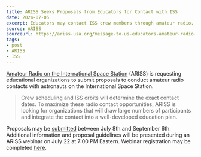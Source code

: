 ```yaml
---
title: ARISS Seeks Proposals from Educators for Contact with ISS
date: 2024-07-05
excerpt: Educators may contact ISS crew members through amateur radio.
source: ARISS
sourceurl: https://ariss-usa.org/message-to-us-educators-amateur-radio-on-the-international-space-station-contact-opportunity-7/
tags:
- post
- ARISS
- ISS
---
```

[Amateur Radio on the International Space Station](https://ariss-usa.org/message-to-us-educators-amateur-radio-on-the-international-space-station-contact-opportunity-7/) (ARISS) is requesting educational organizations to submit proposals to conduct amateur radio contacts with astronauts on the International Space Station. 

> Crew scheduling and ISS orbits will determine the exact contact dates. To maximize these radio contact opportunities, ARISS is looking for organizations that will draw large numbers of participants and integrate the contact into a well-developed education plan.

Proposals may be [submitted](http://www.ariss.org/) between July 8th and September 6th. Additional information and proposal guidelines will be presented during an ARISS webinar on July 22 at 7:00 PM Eastern. Webinar registration may be completed [here](https://us06web.zoom.us/meeting/register/tZErf-ihrDktG9OphYxAjfz7nbONV0YcwY55). 